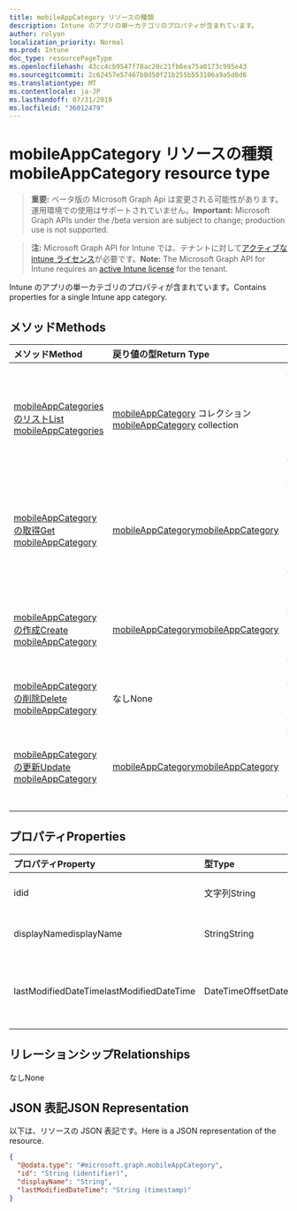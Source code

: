 ```yaml
---
title: mobileAppCategory リソースの種類
description: Intune のアプリの単一カテゴリのプロパティが含まれています。
author: rolyon
localization_priority: Normal
ms.prod: Intune
doc_type: resourcePageType
ms.openlocfilehash: 43cc4cb9547f78ac20c21fb6ea75a0173c995e43
ms.sourcegitcommit: 2c62457e57467b8d50f21b255b553106a9a5d8d6
ms.translationtype: MT
ms.contentlocale: ja-JP
ms.lasthandoff: 07/31/2019
ms.locfileid: "36012479"
---
```

# <a name="mobileappcategory-resource-type"></a><span data-ttu-id="580e4-103">mobileAppCategory リソースの種類</span><span class="sxs-lookup"><span data-stu-id="580e4-103">mobileAppCategory resource type</span></span>

> <span data-ttu-id="580e4-104">**重要:** ベータ版の Microsoft Graph Api は変更される可能性があります。運用環境での使用はサポートされていません。</span><span class="sxs-lookup"><span data-stu-id="580e4-104">**Important:** Microsoft Graph APIs under the /beta version are subject to change; production use is not supported.</span></span>

> <span data-ttu-id="580e4-105">**注:** Microsoft Graph API for Intune では、テナントに対して[アクティブな intune ライセンス](https://go.microsoft.com/fwlink/?linkid=839381)が必要です。</span><span class="sxs-lookup"><span data-stu-id="580e4-105">**Note:** The Microsoft Graph API for Intune requires an [active Intune license](https://go.microsoft.com/fwlink/?linkid=839381) for the tenant.</span></span>

<span data-ttu-id="580e4-106">Intune のアプリの単一カテゴリのプロパティが含まれています。</span><span class="sxs-lookup"><span data-stu-id="580e4-106">Contains properties for a single Intune app category.</span></span>

## <a name="methods"></a><span data-ttu-id="580e4-107">メソッド</span><span class="sxs-lookup"><span data-stu-id="580e4-107">Methods</span></span>
|<span data-ttu-id="580e4-108">メソッド</span><span class="sxs-lookup"><span data-stu-id="580e4-108">Method</span></span>|<span data-ttu-id="580e4-109">戻り値の型</span><span class="sxs-lookup"><span data-stu-id="580e4-109">Return Type</span></span>|<span data-ttu-id="580e4-110">説明</span><span class="sxs-lookup"><span data-stu-id="580e4-110">Description</span></span>|
|:---|:---|:---|
|[<span data-ttu-id="580e4-111">mobileAppCategories のリスト</span><span class="sxs-lookup"><span data-stu-id="580e4-111">List mobileAppCategories</span></span>](../api/intune-apps-mobileappcategory-list.md)|<span data-ttu-id="580e4-112">[mobileAppCategory](../resources/intune-apps-mobileappcategory.md) コレクション</span><span class="sxs-lookup"><span data-stu-id="580e4-112">[mobileAppCategory](../resources/intune-apps-mobileappcategory.md) collection</span></span>|<span data-ttu-id="580e4-113">[mobileAppCategory](../resources/intune-apps-mobileappcategory.md) オブジェクトのプロパティとリレーションシップをリストします。</span><span class="sxs-lookup"><span data-stu-id="580e4-113">List properties and relationships of the [mobileAppCategory](../resources/intune-apps-mobileappcategory.md) objects.</span></span>|
|[<span data-ttu-id="580e4-114">mobileAppCategory の取得</span><span class="sxs-lookup"><span data-stu-id="580e4-114">Get mobileAppCategory</span></span>](../api/intune-apps-mobileappcategory-get.md)|[<span data-ttu-id="580e4-115">mobileAppCategory</span><span class="sxs-lookup"><span data-stu-id="580e4-115">mobileAppCategory</span></span>](../resources/intune-apps-mobileappcategory.md)|<span data-ttu-id="580e4-116">[mobileAppCategory](../resources/intune-apps-mobileappcategory.md) オブジェクトのプロパティとリレーションシップを読み取ります。</span><span class="sxs-lookup"><span data-stu-id="580e4-116">Read properties and relationships of the [mobileAppCategory](../resources/intune-apps-mobileappcategory.md) object.</span></span>|
|[<span data-ttu-id="580e4-117">mobileAppCategory の作成</span><span class="sxs-lookup"><span data-stu-id="580e4-117">Create mobileAppCategory</span></span>](../api/intune-apps-mobileappcategory-create.md)|[<span data-ttu-id="580e4-118">mobileAppCategory</span><span class="sxs-lookup"><span data-stu-id="580e4-118">mobileAppCategory</span></span>](../resources/intune-apps-mobileappcategory.md)|<span data-ttu-id="580e4-119">新しい [mobileAppCategory](../resources/intune-apps-mobileappcategory.md) オブジェクトを作成します。</span><span class="sxs-lookup"><span data-stu-id="580e4-119">Create a new [mobileAppCategory](../resources/intune-apps-mobileappcategory.md) object.</span></span>|
|[<span data-ttu-id="580e4-120">mobileAppCategory の削除</span><span class="sxs-lookup"><span data-stu-id="580e4-120">Delete mobileAppCategory</span></span>](../api/intune-apps-mobileappcategory-delete.md)|<span data-ttu-id="580e4-121">なし</span><span class="sxs-lookup"><span data-stu-id="580e4-121">None</span></span>|<span data-ttu-id="580e4-122">[mobileAppCategory](../resources/intune-apps-mobileappcategory.md) を削除します。</span><span class="sxs-lookup"><span data-stu-id="580e4-122">Deletes a [mobileAppCategory](../resources/intune-apps-mobileappcategory.md).</span></span>|
|[<span data-ttu-id="580e4-123">mobileAppCategory の更新</span><span class="sxs-lookup"><span data-stu-id="580e4-123">Update mobileAppCategory</span></span>](../api/intune-apps-mobileappcategory-update.md)|[<span data-ttu-id="580e4-124">mobileAppCategory</span><span class="sxs-lookup"><span data-stu-id="580e4-124">mobileAppCategory</span></span>](../resources/intune-apps-mobileappcategory.md)|<span data-ttu-id="580e4-125">[mobileAppCategory](../resources/intune-apps-mobileappcategory.md) オブジェクトのプロパティを更新します。</span><span class="sxs-lookup"><span data-stu-id="580e4-125">Update the properties of a [mobileAppCategory](../resources/intune-apps-mobileappcategory.md) object.</span></span>|

## <a name="properties"></a><span data-ttu-id="580e4-126">プロパティ</span><span class="sxs-lookup"><span data-stu-id="580e4-126">Properties</span></span>
|<span data-ttu-id="580e4-127">プロパティ</span><span class="sxs-lookup"><span data-stu-id="580e4-127">Property</span></span>|<span data-ttu-id="580e4-128">型</span><span class="sxs-lookup"><span data-stu-id="580e4-128">Type</span></span>|<span data-ttu-id="580e4-129">説明</span><span class="sxs-lookup"><span data-stu-id="580e4-129">Description</span></span>|
|:---|:---|:---|
|<span data-ttu-id="580e4-130">id</span><span class="sxs-lookup"><span data-stu-id="580e4-130">id</span></span>|<span data-ttu-id="580e4-131">文字列</span><span class="sxs-lookup"><span data-stu-id="580e4-131">String</span></span>|<span data-ttu-id="580e4-132">エンティティのキー。</span><span class="sxs-lookup"><span data-stu-id="580e4-132">The key of the entity.</span></span>|
|<span data-ttu-id="580e4-133">displayName</span><span class="sxs-lookup"><span data-stu-id="580e4-133">displayName</span></span>|<span data-ttu-id="580e4-134">String</span><span class="sxs-lookup"><span data-stu-id="580e4-134">String</span></span>|<span data-ttu-id="580e4-135">アプリのカテゴリの名前。</span><span class="sxs-lookup"><span data-stu-id="580e4-135">The name of the app category.</span></span>|
|<span data-ttu-id="580e4-136">lastModifiedDateTime</span><span class="sxs-lookup"><span data-stu-id="580e4-136">lastModifiedDateTime</span></span>|<span data-ttu-id="580e4-137">DateTimeOffset</span><span class="sxs-lookup"><span data-stu-id="580e4-137">DateTimeOffset</span></span>|<span data-ttu-id="580e4-138">mobileAppCategory が最後に変更された日時です。</span><span class="sxs-lookup"><span data-stu-id="580e4-138">The date and time the mobileAppCategory was last modified.</span></span>|

## <a name="relationships"></a><span data-ttu-id="580e4-139">リレーションシップ</span><span class="sxs-lookup"><span data-stu-id="580e4-139">Relationships</span></span>
<span data-ttu-id="580e4-140">なし</span><span class="sxs-lookup"><span data-stu-id="580e4-140">None</span></span>

## <a name="json-representation"></a><span data-ttu-id="580e4-141">JSON 表記</span><span class="sxs-lookup"><span data-stu-id="580e4-141">JSON Representation</span></span>
<span data-ttu-id="580e4-142">以下は、リソースの JSON 表記です。</span><span class="sxs-lookup"><span data-stu-id="580e4-142">Here is a JSON representation of the resource.</span></span>
<!-- {
  "blockType": "resource",
  "keyProperty": "id",
  "@odata.type": "microsoft.graph.mobileAppCategory"
}
-->
``` json
{
  "@odata.type": "#microsoft.graph.mobileAppCategory",
  "id": "String (identifier)",
  "displayName": "String",
  "lastModifiedDateTime": "String (timestamp)"
}
```





